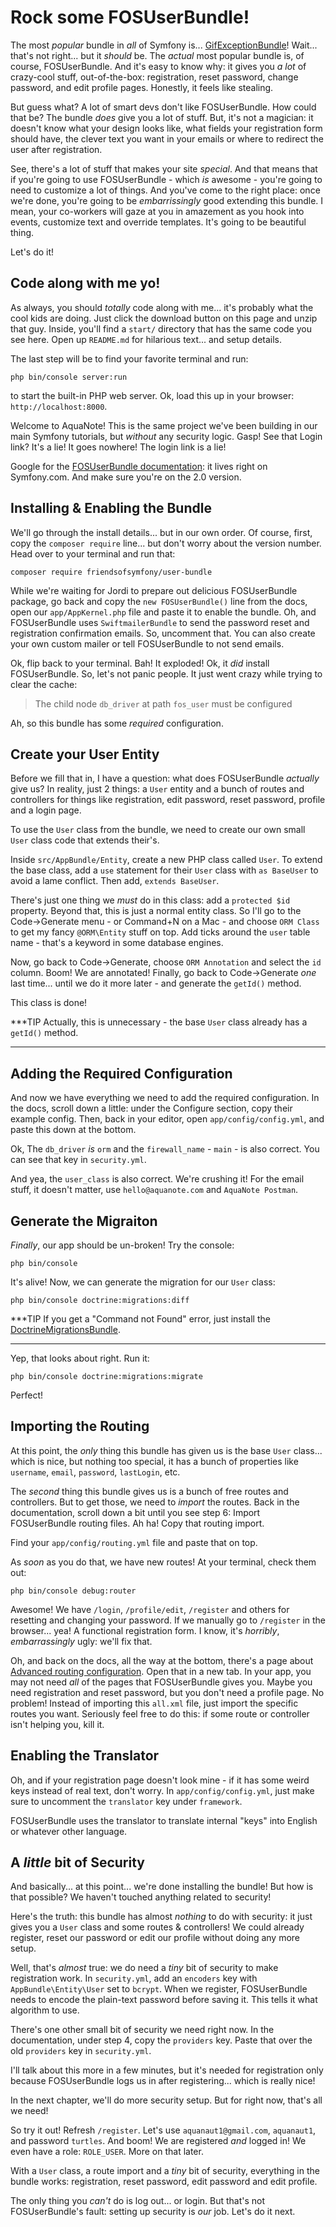 # Rock some FOSUserBundle!

The most *popular* bundle in *all* of Symfony is... [GifExceptionBundle](https://github.com/jolicode/GifExceptionBundle)!
Wait... that's not right... but it *should* be. The *actual* most popular bundle
is, of course, FOSUserBundle. And it's easy to know why: it gives you *a lot* of
crazy-cool stuff, out-of-the-box: registration, reset password, change password,
and edit profile pages. Honestly, it feels like stealing.

But guess what? A lot of smart devs don't like FOSUserBundle. How could that be?
The bundle *does* give you a lot of stuff. But, it's not a magician: it doesn't know
what your design looks like, what fields your registration form should have, the
clever text you want in your emails or where to redirect the user after registration.

See, there's a lot of stuff that makes your site *special*. And that means that if
you're going to use FOSUserBundle - which *is* awesome - you're going to need to
customize a lot of things. And you've come to the right place: once we're done,
you're going to be *embarrissingly* good extending this bundle. I mean, your co-workers
will gaze at you in amazement as you hook into events, customize text and override
templates. It's going to be beautiful thing.

Let's do it!

## Code along with me yo!

As always, you should *totally* code along with me... it's probably what the cool
kids are doing. Just click the download button on this page and unzip that guy. Inside,
you'll find a `start/` directory that has the same code you see here. Open up
`README.md` for hilarious text... and setup details.

The last step will be to find your favorite terminal and run:

```terminal
php bin/console server:run
```

to start the built-in PHP web server. Ok, load this up in your browser: `http://localhost:8000`.

Welcome to AquaNote! This is the same project we've been building in our main Symfony
tutorials, but *without* any security logic. Gasp! See that Login link? It's a lie!
It goes nowhere! The login link is a lie!

Google for the [FOSUserBundle documentation](http://symfony.com/doc/current/bundles/FOSUserBundle/index.html):
it lives right on Symfony.com. And make sure you're on the 2.0 version.

## Installing & Enabling the Bundle

We'll go through the install details... but in our own order. Of course, first,
copy the `composer require` line... but don't worry about the version number. Head
over to your terminal and run that:

```terminal
composer require friendsofsymfony/user-bundle
```

While we're waiting for Jordi to prepare out delicious FOSUserBundle package, go
back and copy the `new FOSUserBundle()` line from the docs, open our `app/AppKernel.php`
file and paste it to enable the bundle. Oh, and FOSUserBundle uses `SwiftmailerBundle`
to send the password reset and registration confirmation emails. So, uncomment that.
You can also create your own custom mailer or tell FOSUserBundle to not send emails.

Ok, flip back to your terminal. Bah! It exploded! Ok, it *did* install FOSUserBundle.
So, let's not panic people. It just went crazy while trying to clear the cache:

> The child node `db_driver` at path `fos_user` must be configured

Ah, so this bundle has some *required* configuration.

## Create your User Entity

Before we fill that in, I have a question: what does FOSUserBundle *actually* give
us? In reality, just 2 things: a `User` entity and a bunch of routes and controllers
for things like registration, edit password, reset password, profile and a login page.

To use the `User` class from the bundle, we need to create our own small `User`
class code that extends their's.

Inside `src/AppBundle/Entity`, create a new PHP class called `User`. To extend the
base class, add a `use` statement for their `User` class with `as BaseUser` to avoid
a lame conflict. Then add, `extends BaseUser`.

There's just one thing we *must* do in this class: add a `protected $id` property.
Beyond that, this is just a normal entity class. So I'll go to the Code->Generate
menu - or Command+N on a Mac - and choose `ORM Class` to get my fancy `@ORM\Entity`
stuff on top. Add ticks around the `user` table name - that's a keyword in some
database engines.

Now, go back to Code->Generate, choose `ORM Annotation` and select the `id` column.
Boom! We are annotated! Finally, go back to Code->Generate *one* last time... until
we do it more later - and generate the `getId()` method.

This class is done!

***TIP
Actually, this is unnecessary - the base `User` class already has a `getId()` method.
***

## Adding the Required Configuration

And now we have everything we need to add the required configuration. In the docs,
scroll down a little: under the Configure section, copy their example config. Then,
back in your editor, open `app/config/config.yml`, and paste this down at the bottom.

Ok, The `db_driver` *is* `orm` and the `firewall_name` - `main` - is also correct.
You can see that key in `security.yml`.

And yea, the `user_class` is also correct. We're crushing it! For the email stuff,
it doesn't matter, use `hello@aquanote.com` and `AquaNote Postman`.

## Generate the Migraiton

*Finally*, our app should be un-broken! Try the console:

```terminal
php bin/console
```

It's alive! Now, we can generate the migration for our `User` class:

```terminal
php bin/console doctrine:migrations:diff
```

***TIP
If you get a "Command not Found" error, just install the
[DoctrineMigrationsBundle](https://knpuniversity.com/screencast/symfony-doctrine/migrations).
***

Yep, that looks about right. Run it:

```terminal
php bin/console doctrine:migrations:migrate
```

Perfect!

## Importing the Routing

At this point, the *only* thing this bundle has given us is the base `User` class...
which is nice, but nothing too special, it has a bunch of properties like
`username`, `email`, `password`, `lastLogin`, etc.

The *second* thing this bundle gives us is a bunch of free routes and controllers.
But to get those, we need to *import* the routes. Back in the documentation, scroll
down a bit until you see step 6: Import FOSUserBundle routing files. Ah ha! Copy
that routing import.

Find your `app/config/routing.yml` file and paste that on top.

As *soon* as you do that, we have new routes! At your terminal, check them out:

```terminal
php bin/console debug:router
```

Awesome! We have `/login`, `/profile/edit`, `/register` and others for resetting
and changing your password. If we manually go to `/register` in the browser... yea!
A functional registration form. I know, it's *horribly*, *embarrassingly* ugly:
we'll fix that.

Oh, and back on the docs, all the way at the bottom, there's a page about
[Advanced routing configuration](http://symfony.com/doc/master/bundles/FOSUserBundle/routing.html).
Open that in a new tab. In your app, you may not need *all* of the pages that
FOSUserBundle gives you. Maybe you need registration and reset password, but you
don't need a profile page. No problem! Instead of importing this `all.xml` file,
just import the specific routes you want. Seriously feel free to do this: if some
route or controller isn't helping you, kill it.

## Enabling the Translator

Oh, and if your registration page doesn't look mine - if it has some weird keys
instead of real text, don't worry. In `app/config/config.yml`, just make sure to
uncomment the `translator` key under `framework`.

FOSUserBundle uses the translator to translate internal "keys" into English or
whatever other language.

## A *little* bit of Security

And basically... at this point... we're done installing the bundle! But how is that
possible? We haven't touched anything related to security!

Here's the truth: this bundle has almost *nothing*  to do with security: it just
gives you a `User` class and some routes & controllers! We could already register,
reset our password or edit our profile without doing any more setup.

Well, that's *almost* true: we do need a *tiny* bit of security to make registration
work. In `security.yml`, add an `encoders` key with `AppBundle\Entity\User` set
to `bcrypt`. When we register, FOSUserBundle needs to encode the plain-text password
before saving it. This tells it what algorithm to use.

There's one other small bit of security we need right now. In the documentation,
under step 4, copy the `providers` key. Paste that over the old `providers` key
in `security.yml`.

I'll talk about this more in a few minutes, but it's needed for registration only
because FOSUserBundle logs us in after registering... which is really nice!

In the next chapter, we'll do more security setup. But for right now, that's all
we need!

So try it out! Refresh `/register`. Let's use `aquanaut1@gmail.com`, `aquanaut1`,
and password `turtles`. And boom! We are registered *and* logged in! We even have
a role: `ROLE_USER`. More on that later.

With a `User` class, a route import and a *tiny* bit of security, everything in the
bundle works: registration, reset password, edit password and edit profile.

The only thing you *can't* do is log out... or login. But that's not FOSUserBundle's
fault: setting up security is *our* job. Let's do it next.
